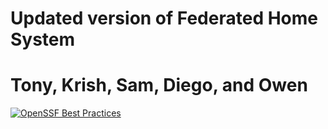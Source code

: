 # Updated version of Federated Home System

# Tony, Krish, Sam, Diego, and Owen

[![OpenSSF Best Practices](https://www.bestpractices.dev/projects/10286/badge)](https://www.bestpractices.dev/projects/10286)
